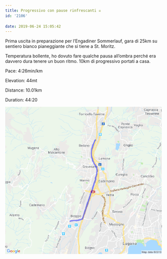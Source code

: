 ```yaml
---
title: Progressivo con pause rinfrescanti ☠️
id: '2106'

date: 2019-06-24 15:05:42
---
```


Prima uscita in preparazione per l’Engadiner Sommerlauf, gara di 25km su sentiero bianco pianeggiante che si tiene a St. Moritz.

Temperatura bollente, ho dovuto fare qualche pausa all’ombra perché era davvero dura tenere un buon ritmo. 10km di progressivo portati a casa.

Pace: 4:26min/km

Elevation: 44mt

Distance: 10.01km

Duration: 44:20



 
![image](/images/2021/08/20190624-activity-map.png)
